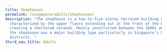 ```yaml
---
title: Shophouses
permalink: /singapore/adults/shophouses/
description: "The shophouse is a two-to-five-storey terraced building which is
  characterized by the upper floors extending out at the front of the building,
  creating a sheltered veranda. Mainly constructed between the 1840s and 1960s,
  the shophouse was a major building type particularly in Singapore’s historic
  districts. "
third_nav_title: Adults
---
```

